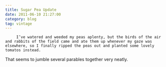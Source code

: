 ```yaml
---
title: Sugar Pea Update
date: 2011-06-10 21:27:00
category: blog
tag: vintage
---
```

         I’ve watered and weeded my peas aplenty, but the birds of the air and rabbits of the field came and ate them up whenever my gaze was elsewhere, so I finally ripped the peas out and planted some lovely tomatos instead. 

 That seems to jumble several parables together very neatly. 
